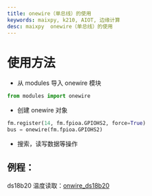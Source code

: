 ```yaml
---
title: onewire（单总线）的使用
keywords: maixpy, k210, AIOT, 边缘计算
desc: maixpy  onewire（单总线）的使用
---
```



# 使用方法

* 从 modules 导入 onewire 模块

```python
from modules import onewire
```

* 创建 onewire 对象

```python
fm.register(14, fm.fpioa.GPIOHS2, force=True)
bus = onewire(fm.fpioa.GPIOHS2)
```

* 搜索，读写数据等操作

## 例程：

ds18b20 温度读取：[onwire_ds18b20](https://github.com/sipeed/MaixPy_scripts/blob/80f4eb71d3481b6f119f25f39f7c9b37404b99ce/hardware/demo_onewire_ds18x20.py)